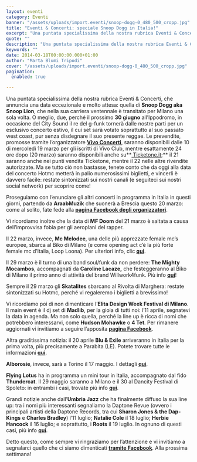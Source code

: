 ```yaml
---
layout: eventi
category: Eventi
banner: "/assets/uploads/import.eventi/snoop-dogg-0_480_500_cropp.jpg"
title: "Eventi & Concerti: speciale Snoop Dogg in Italia!"
excerpt: "Una puntata specialissima della nostra rubrica Eventi & Concerti, che annuncia una data eccezionale e molto attesa: quella di Snoop Dogg aka Snoop Lion, che nella sua carriera ventennale è transitato per Milano una sola volta. O meglio, due, perché il prossimo 30 giugno all’Ippodromo, in occasione del City Sound  il re del g-funk tornerà [&hellip"
quote: ""
description: "Una puntata specialissima della nostra rubrica Eventi & Concerti, che annuncia una data eccezionale e molto attesa: quella di Snoop Dogg aka Snoop Lion, che nella sua carriera ventennale è transitato per Milano una sola volta. O meglio, due, perché il prossimo 30 giugno all’Ippodromo, in occasione del City Sound  il re del g-funk tornerà [&hellip"
keywords: ""
date: 2014-03-18T00:00:00.000+01:00
author: "Marta Blumi Tripodi"
cover: "/assets/uploads/import.eventi/snoop-dogg-0_480_500_cropp.jpg"
pagination:
  enabled: true

---
```


[](https://hotmc.com/wp-content/uploads/2014/03/snoop-dogg-0%5F480%5F500%5Fcropp.jpg)

Una puntata specialissima della nostra rubrica Eventi & Concerti, che annuncia una data eccezionale e molto attesa: quella di **Snoop Dogg aka Snoop Lion**, che nella sua carriera ventennale è transitato per Milano una sola volta. O meglio, due, perché il prossimo **30 giugno** all’Ippodromo, in occasione del City Sound il re del g-funk tornerà dalle nostre parti per un esclusivo concerto estivo, il cui set sarà votato soprattutto al suo passato west coast, pur senza disdegnare il suo presente reggae. Le prevendite, promosse tramite l’organizzatore [**Vivo Concerti**](http://www.vivoconcerti.com "http://www.vivoconcerti.com"), saranno disponibili dalle 10 di mercoledì 19 marzo per gli iscritti di Vivo Club, mentre esattamente 24 ore dopo (20 marzo) saranno disponibili anche su**[ Ticketone.it](http://www.ticketone.it "http://www.ticketone.it");** il 21 saranno anche nei punti vendita Ticketone, mentre il 22 nelle altre rivendite autorizzate. Ma se tutto ciò non bastasse, tenete conto che da oggi alla data del concerto Hotmc metterà in palio numerosissimi biglietti, e vincerli è davvero facile: restate sintonizzati sui nostri canali (e seguiteci sui nostri social network) per scoprire come!

Proseguiamo con l’enunciare gli altri concerti in programma in Italia in questi giorni, partendo da **AraabMuzik** che suonerà a Brescia questo 20 marzo: come al solito, fate fede alla [**pagina Facebook degli organizzatori**](https://www.facebook.com/Rehab.best.hiphop.in.town?group%5Fid=0&filter=3 "https://www.facebook.com/Rehab.best.hiphop.in.town?group_id=0&filter=3").

Vi ricordiamo inoltre che la data di **MF Doom** del 21 marzo è saltata a causa dell’improvvisa fobia per gli aeroplani del rapper.

Il 22 marzo, invece, **Mc Melodee**, una delle più apprezzate female mc’s europee, sbarca al Biko di Milano (e come opening act c’è la più forte female mc d’Italia, Loop Loona). Per ulteriori info, clic [**qui**](https://www.facebook.com/events/1449982068569901 "https://www.facebook.com/events/1449982068569901").

Il 29 marzo è il turno di una band soul/funk da non perdere: **The Mighty Mocambos**, accompagnati da **Caroline Lacaze,** che festeggeranno al Biko di Milano il primo anno di attività del brand Willwork4funk. Più info [**qui**](https://www.facebook.com/events/1393617054243081/?ref%5Fnewsfeed%5Fstory%5Ftype=regular "https://www.facebook.com/events/1393617054243081/?ref_newsfeed_story_type=regular")!

Sempre il 29 marzo gli **Skatalites** sbarcano al Rivolta di Marghera: restate sintonizzati su Hotmc, perché vi regaleremo i biglietti a brevissimo!

Vi ricordiamo poi di non dimenticare l’**Elita Design Week Festival di Milano**. Il main event è il dj set di **Madlib**, per la gioia di tutti noi: l’11 aprile, segnatevi la data in agenda. Ma non solo quella, perché la line up è ricca di nomi che potrebbero interessarvi, come **Hudson Mohawke** o **4 Tet**. Per rimanere aggiornati vi invitiamo a seguire l’apposita [**pagina Facebook**](https://www.facebook.com/events/248866005280912/?fref=ts "https://www.facebook.com/events/248866005280912/?fref=ts").

Altra graditissima notizia: il 20 aprile **Blu & Exile** arriveranno in Italia per la prima volta, più precisamente a Parabita (LE). Potete trovare tutte le informazioni [**qui**](https://www.facebook.com/events/407629709373401 "https://www.facebook.com/events/407629709373401").

**Alborosie**, invece, sarà a Torino il 17 maggio. I dettagli [**qui**](http://www.eventbrite.it/e/biglietti-alborosie-shengen-clan-band-feat-lion-d-in-torino-10894665237 "http://www.eventbrite.it/e/biglietti-alborosie-shengen-clan-band-feat-lion-d-in-torino-10894665237").

**Flying Lotus** ha in programma un mini tour in Italia, accompagnato dal fido **Thundercat**. Il 29 maggio saranno a Milano e il 30 al Dancity Festival di Spoleto: in entrambi i casi, trovate più info [**qui**](https://www.facebook.com/dnaconcertieproduzioni/photos/a.185137644864810.40950.141382855906956/712585675453335/?type=1&theater "https://www.facebook.com/dnaconcertieproduzioni/photos/a.185137644864810.40950.141382855906956/712585675453335/?type=1&theater").

Grandi notizie anche dall’**Umbria Jazz** che ha finalmente diffuso la sua line up: tra i nomi più interessanti segnaliamo la Daptone Revue (ovvero i principali artisti della Daptone Records, tra cui **Sharon Jones & the Dap-Kings** e **Charles Bradley**) l’11 luglio; **Natalie Cole** il 18 luglio; **Herbie Hancock** il 16 luglio; e soprattutto, i **Roots** il 19 luglio. In ognuno di questi casi, più info [**qui**](http://www.umbriajazz.com/pagine/artisti-000 "http://www.umbriajazz.com/pagine/artisti-000").

Detto questo, come sempre vi ringraziamo per l’attenzione e vi invitiamo a segnalarci quello che ci siamo dimenticati [**tramite Facebook**](https://www.facebook.com/hotmcmag "https://www.facebook.com/hotmcmag"). Alla prossima settimana!